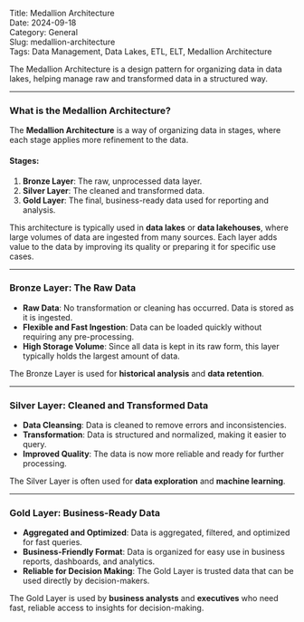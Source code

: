 Title: Medallion Architecture  
Date: 2024-09-18  
Category: General  
Slug: medallion-architecture  
Tags: Data Management, Data Lakes, ETL, ELT, Medallion Architecture  

The Medallion Architecture is a design pattern for organizing data in data lakes, helping manage raw and transformed data in a structured way. 

---

### What is the Medallion Architecture?

The **Medallion Architecture** is a way of organizing data in stages, where each stage applies more refinement to the data.

#### Stages:
1. **Bronze Layer**: The raw, unprocessed data layer.
2. **Silver Layer**: The cleaned and transformed data.
3. **Gold Layer**: The final, business-ready data used for reporting and analysis.

This architecture is typically used in **data lakes** or **data lakehouses**, where large volumes of data are ingested from many sources. Each layer adds value to the data by improving its quality or preparing it for specific use cases.

---

### Bronze Layer: The Raw Data

- **Raw Data**: No transformation or cleaning has occurred. Data is stored as it is ingested.
- **Flexible and Fast Ingestion**: Data can be loaded quickly without requiring any pre-processing.
- **High Storage Volume**: Since all data is kept in its raw form, this layer typically holds the largest amount of data.

The Bronze Layer is used for **historical analysis** and **data retention**.

---

### Silver Layer: Cleaned and Transformed Data

- **Data Cleansing**: Data is cleaned to remove errors and inconsistencies.
- **Transformation**: Data is structured and normalized, making it easier to query.
- **Improved Quality**: The data is now more reliable and ready for further processing.

The Silver Layer is often used for **data exploration** and **machine learning**.

---

### Gold Layer: Business-Ready Data

- **Aggregated and Optimized**: Data is aggregated, filtered, and optimized for fast queries.
- **Business-Friendly Format**: Data is organized for easy use in business reports, dashboards, and analytics.
- **Reliable for Decision Making**: The Gold Layer is trusted data that can be used directly by decision-makers.

The Gold Layer is used by **business analysts** and **executives** who need fast, reliable access to insights for decision-making.
